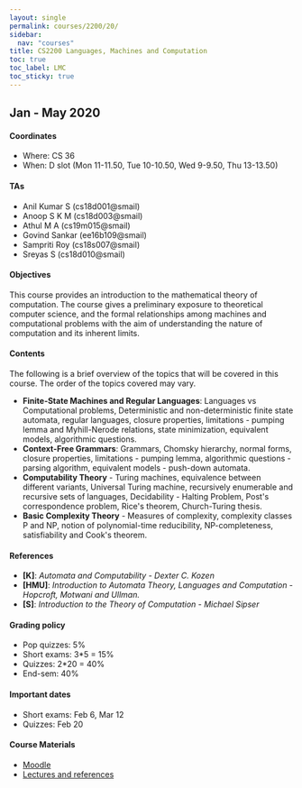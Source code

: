 ```yaml
---
layout: single
permalink: courses/2200/20/
sidebar:
  nav: "courses"
title: CS2200 Languages, Machines and Computation
toc: true
toc_label: LMC
toc_sticky: true
---
```


## Jan - May 2020

#### Coordinates
- Where: CS 36
- When: D slot (Mon 11-11.50, Tue 10-10.50, Wed 9-9.50, Thu 13-13.50)

#### TAs
- Anil Kumar S (cs18d001@smail)
- Anoop S K M (cs18d003@smail)
- Athul M A (cs19m015@smail)
- Govind Sankar (ee16b109@smail)
- Sampriti Roy (cs18s007@smail)
- Sreyas S (cs18d010@smail)

#### Objectives
This course provides an introduction to the mathematical theory of computation. The course gives a preliminary exposure to theoretical computer science, and the formal relationships among machines and computational problems with the aim of understanding the nature of computation and its inherent limits.

#### Contents
The following is a brief overview of the topics that will be covered in this course. The order of the topics covered may vary.
- **Finite-State Machines and Regular Languages**: Languages vs Computational problems, Deterministic and non-deterministic finite state automata, regular languages, closure properties, limitations - pumping lemma and Myhill-Nerode relations, state minimization, equivalent models, algorithmic questions.
- **Context-Free Grammars**: Grammars, Chomsky hierarchy, normal forms, closure properties, limitations - pumping lemma, algorithmic questions - parsing algorithm, equivalent models - push-down automata.
- **Computability Theory** - Turing machines, equivalence between different variants, Universal Turing machine, recursively enumerable and recursive sets of languages, Decidability - Halting Problem, Post's correspondence problem, Rice's theorem, Church-Turing thesis.
- **Basic Complexity Theory** - Measures of complexity, complexity classes P and NP, notion of polynomial-time reducibility, NP-completeness, satisfiability and Cook's theorem.

#### References
 - **[K]**: *Automata and Computability* - *Dexter C. Kozen*
 - **[HMU]**: *Introduction to Automata Theory, Languages and Computation* - *Hopcroft, Motwani and Ullman.*
 - **[S]**: *Introduction to the Theory of Computation* - *Michael Sipser*

#### Grading policy
 - Pop quizzes: 5%
 - Short exams: 3*5 = 15%  
 - Quizzes: 2*20 = 40%
 - End-sem: 40%

#### Important dates
 - Short exams: Feb 6, Mar 12
 - Quizzes: Feb 20

#### Course Materials
 - [Moodle](https://courses.iitm.ac.in/course/view.php?id=5801)
 - [Lectures and references](lec.html)
